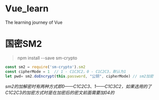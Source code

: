 # Vue_learn
The learning journey of Vue

# 国密SM2

>npm install --save sm-crypto

```javascript
const sm2 = require('sm-crypto').sm2
const cipherMode = 1  // 1 - C1C3C2，0 - C1C2C3，默认为1
let pwd= sm2.doEncrypt(this.password, "公钥", cipherMode) // sm2加密
```

*sm2的加解密时有两种方式即0——C1C2C3、1——C1C3C2，如果选用的了C1C2C3的加密方式时是在加密后的密文前面需要加04的*



